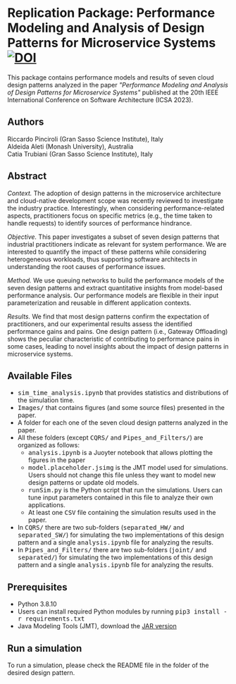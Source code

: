 # Replication Package: Performance Modeling and Analysis of Design Patterns for Microservice Systems [![DOI](https://zenodo.org/badge/560469456.svg)](https://zenodo.org/badge/latestdoi/560469456)

This package contains performance models and results of seven cloud design patterns analyzed in the paper *"Performance Modeling and Analysis of Design Patterns for Microservice Systems"* published at the 20th IEEE International Conference on Software Architecture (ICSA 2023).


## Authors
Riccardo Pinciroli (Gran Sasso Science Institute), Italy  
Aldeida Aleti (Monash University), Australia  
Catia Trubiani (Gran Sasso Science Institute), Italy


## Abstract
*Context.* The adoption of design patterns in the microservice architecture and cloud-native development scope was recently reviewed to investigate the industry practice. Interestingly, when considering performance-related aspects, practitioners focus on specific metrics (e.g., the time taken to handle requests) to identify sources of performance hindrance.

*Objective.* This paper investigates a subset of seven design patterns that industrial practitioners indicate as relevant for system performance. We are interested to quantify the impact of these patterns while considering heterogeneous workloads, thus supporting software architects in understanding the root causes of performance issues. 

*Method.* We use queuing networks to build the performance models of the seven design patterns and extract quantitative insights from model-based performance analysis. Our performance models are flexible in their input parameterization and reusable in different application contexts. 

*Results.* We find that most design patterns confirm the expectation of practitioners, and our experimental results assess the identified performance gains and pains. One design pattern (i.e., Gateway Offloading) shows the peculiar characteristic of contributing to performance pains in some cases, leading to novel insights about the impact of design patterns in microservice systems.


## Available Files
- <tt>sim\_time\_analysis.ipynb</tt> that provides statistics and distributions of the simulation time.
- <tt>Images/</tt> that contains figures (and some source files) presented in the paper.
- A folder for each one of the seven cloud design patterns analyzed in the paper.
- All these folders (except <tt>CQRS/</tt> and <tt>Pipes\_and\_Filters/</tt>) are organized as follows:
  - <tt>analysis.ipynb</tt> is a Juoyter notebook that allows plotting the figures in the paper
  - <tt>model.placeholder.jsimg</tt> is the JMT model used for simulations. Users should not change this file unless they want to model new design patterns or update old models.
  - <tt>runSim.py</tt> is the Python script that run the simulations. Users can tune input parameters contained in this file to analyze their own applications.
  - At least one <tt>CSV</tt> file containing the simulation results used in the paper.
- In <tt>CQRS/</tt> there are two sub-folders (<tt>separated\_HW/</tt> and <tt>separated\_SW/</tt>) for simulating the two implementations of this design pattern and a single <tt>analysis.ipynb</tt> file for analyzing the results.
- In <tt>Pipes\_and\_Filters/</tt> there are two sub-folders (<tt>joint/</tt> and <tt>separated/</tt>) for simulating the two implementations of this design pattern and a single <tt>analysis.ipynb</tt> file for analyzing the results.


## Prerequisites
- Python 3.8.10
- Users can install required Python modules by running <tt>pip3 install -r requirements.txt</tt>
- Java Modeling Tools (JMT), download the [JAR version](http://sourceforge.net/projects/jmt/files/jmt/JMT-1.2.1/JMT-singlejar-1.2.1.jar/download)


## Run a simulation
To run a simulation, please check the README file in the folder of the desired design pattern.
